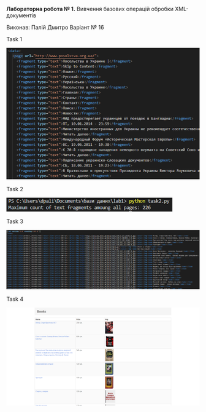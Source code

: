 **Лабораторна робота № 1.**
Вивчення базових операцій обробки XML-документів 

Виконав: Палій Дмитро
Варіант № 16

Task 1

![Screenshot 3](./Screenshot3.png)

Task 2

![Screenshot 2](./Screenshot2.png)

Task 3

![Screenshot 4](./Screenshot4.png)

Task 4

![Screenshot 1](./Screenshot1.png)
